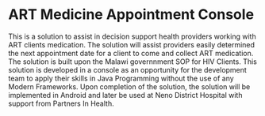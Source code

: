 # ART Medicine Appointment Console

This is a solution to assist in decision support health providers working with ART clients medication. 
The solution will assist providers easily determined the next appointment date for a client to come and collect ART medication. 
The solution is built upon the Malawi governnment SOP for HIV Clients.
This solution is developed in a console as an opportunity for the development team to apply their skills in Java Programming without the use of any Modern Frameworks. Upon completion of the solution, the solution will be implemented in Android and later be used at Neno District Hospital with support from Partners In Health.
